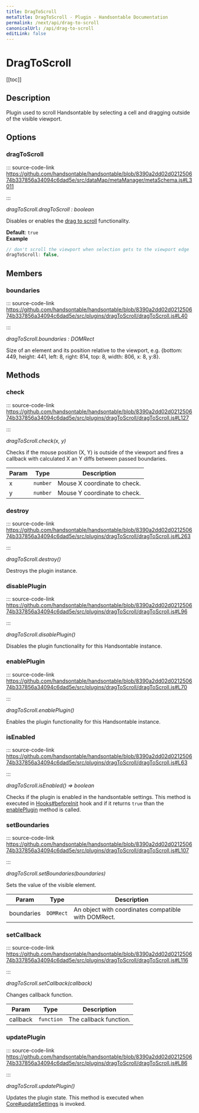 ```yaml
---
title: DragToScroll
metaTitle: DragToScroll - Plugin - Handsontable Documentation
permalink: /next/api/drag-to-scroll
canonicalUrl: /api/drag-to-scroll
editLink: false
---
```


# DragToScroll

[[toc]]

## Description

Plugin used to scroll Handsontable by selecting a cell and dragging outside of the visible viewport.


## Options

### dragToScroll
  
::: source-code-link https://github.com/handsontable/handsontable/blob/8390a2dd02d021250674b337856a34094c6dad5e/src/dataMap/metaManager/metaSchema.js#L3011

:::

_dragToScroll.dragToScroll : boolean_

Disables or enables the [drag to scroll](./drag-to-scroll/) functionality.

**Default**: <code>true</code>  
**Example**  
```js
// don't scroll the viewport when selection gets to the viewport edge
dragToScroll: false,
```

## Members

### boundaries
  
::: source-code-link https://github.com/handsontable/handsontable/blob/8390a2dd02d021250674b337856a34094c6dad5e/src/plugins/dragToScroll/dragToScroll.js#L40

:::

_dragToScroll.boundaries : DOMRect_

Size of an element and its position relative to the viewport,
e.g. {bottom: 449, height: 441, left: 8, right: 814, top: 8, width: 806, x: 8, y:8}.


## Methods

### check
  
::: source-code-link https://github.com/handsontable/handsontable/blob/8390a2dd02d021250674b337856a34094c6dad5e/src/plugins/dragToScroll/dragToScroll.js#L127

:::

_dragToScroll.check(x, y)_

Checks if the mouse position (X, Y) is outside of the viewport and fires a callback with calculated X an Y diffs
between passed boundaries.


| Param | Type | Description |
| --- | --- | --- |
| x | `number` | Mouse X coordinate to check. |
| y | `number` | Mouse Y coordinate to check. |



### destroy
  
::: source-code-link https://github.com/handsontable/handsontable/blob/8390a2dd02d021250674b337856a34094c6dad5e/src/plugins/dragToScroll/dragToScroll.js#L263

:::

_dragToScroll.destroy()_

Destroys the plugin instance.



### disablePlugin
  
::: source-code-link https://github.com/handsontable/handsontable/blob/8390a2dd02d021250674b337856a34094c6dad5e/src/plugins/dragToScroll/dragToScroll.js#L96

:::

_dragToScroll.disablePlugin()_

Disables the plugin functionality for this Handsontable instance.



### enablePlugin
  
::: source-code-link https://github.com/handsontable/handsontable/blob/8390a2dd02d021250674b337856a34094c6dad5e/src/plugins/dragToScroll/dragToScroll.js#L70

:::

_dragToScroll.enablePlugin()_

Enables the plugin functionality for this Handsontable instance.



### isEnabled
  
::: source-code-link https://github.com/handsontable/handsontable/blob/8390a2dd02d021250674b337856a34094c6dad5e/src/plugins/dragToScroll/dragToScroll.js#L63

:::

_dragToScroll.isEnabled() ⇒ boolean_

Checks if the plugin is enabled in the handsontable settings. This method is executed in [Hooks#beforeInit](./Hooks/#beforeInit)
hook and if it returns `true` than the [enablePlugin](#DragToScroll+enablePlugin) method is called.



### setBoundaries
  
::: source-code-link https://github.com/handsontable/handsontable/blob/8390a2dd02d021250674b337856a34094c6dad5e/src/plugins/dragToScroll/dragToScroll.js#L107

:::

_dragToScroll.setBoundaries(boundaries)_

Sets the value of the visible element.


| Param | Type | Description |
| --- | --- | --- |
| boundaries | `DOMRect` | An object with coordinates compatible with DOMRect. |



### setCallback
  
::: source-code-link https://github.com/handsontable/handsontable/blob/8390a2dd02d021250674b337856a34094c6dad5e/src/plugins/dragToScroll/dragToScroll.js#L116

:::

_dragToScroll.setCallback(callback)_

Changes callback function.


| Param | Type | Description |
| --- | --- | --- |
| callback | `function` | The callback function. |



### updatePlugin
  
::: source-code-link https://github.com/handsontable/handsontable/blob/8390a2dd02d021250674b337856a34094c6dad5e/src/plugins/dragToScroll/dragToScroll.js#L86

:::

_dragToScroll.updatePlugin()_

Updates the plugin state. This method is executed when [Core#updateSettings](./Core/#updateSettings) is invoked.


